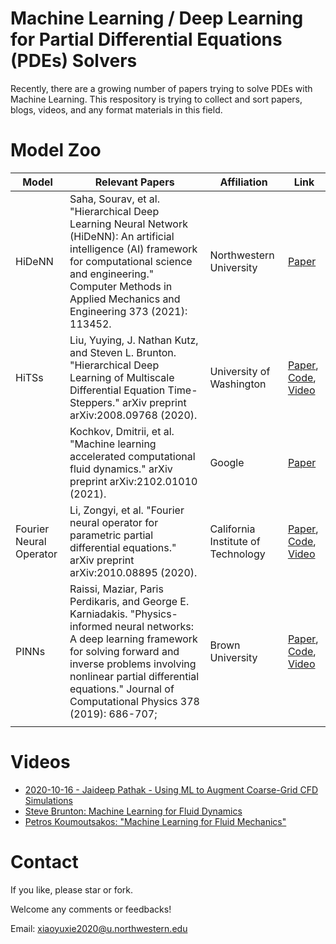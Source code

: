 # Machine Learning / Deep Learning for Partial Differential Equations (PDEs) Solvers

Recently, there are a growing number of papers trying to solve PDEs with Machine Learning. This respository is trying to collect and sort papers, blogs, videos, and any format materials in this field.

# Model Zoo

| Model                   | Relevant Papers                                              | Affiliation                        | Link                                                         |
| ----------------------- | ------------------------------------------------------------ | ---------------------------------- | ------------------------------------------------------------ |
| HiDeNN                  | Saha, Sourav, et al. "Hierarchical Deep Learning Neural Network (HiDeNN): An artificial intelligence (AI) framework for computational science and engineering." Computer Methods in Applied Mechanics and Engineering 373 (2021): 113452. | Northwestern University            | [Paper](https://www.sciencedirect.com/science/article/pii/S004578252030637X) |
| HiTSs                   | Liu, Yuying, J. Nathan Kutz, and Steven L. Brunton. "Hierarchical Deep Learning of Multiscale Differential Equation Time-Steppers." arXiv preprint arXiv:2008.09768 (2020). | University of Washington           | [Paper](http://arxiv.org/abs/2102.01010), [Code](https://github.com/luckystarufo/multiscale_HiTS), [Video](https://www.youtube.com/watch?v=Jfl3dIlSTrU) |
|                         | Kochkov, Dmitrii, et al. "Machine learning accelerated computational fluid dynamics." arXiv preprint arXiv:2102.01010 (2021). | Google                             | [Paper](http://arxiv.org/abs/2102.01010)                     |
| Fourier Neural Operator | Li, Zongyi, et al. "Fourier neural operator for parametric partial differential equations." arXiv preprint arXiv:2010.08895 (2020). | California Institute of Technology | [Paper](https://arxiv.org/abs/2010.08895), [Code](https://github.com/zongyi-li/fourier_neural_operator), [Video](https://www.youtube.com/watch?v=IaS72aHrJKE) |
| PINNs                   | Raissi, Maziar, Paris Perdikaris, and George E. Karniadakis. "Physics-informed neural networks: A deep learning framework for solving forward and inverse problems involving nonlinear partial differential equations." Journal of Computational Physics 378 (2019): 686-707; | Brown University                   | [Paper](https://www.sciencedirect.com/science/article/pii/S0021999118307125?casa_token=LpL_wvHQ4CIAAAAA:9xVIgdgQV8GJnbMHbNvP7Kv_gMncbyvEcVFUQI16hhdexW6B7Mzx03LJC4QSr9txfUZ3kI2OEQ), [Code](https://github.com/maziarraissi/PINNs), [Video](https://www.youtube.com/watch?v=ewaIDXjmRJAhttps://www.youtube.com/watch?v=ewaIDXjmRJA) |
|                         |                                                              |                                    |                                                              |

# Videos
- [2020-10-16 - Jaideep Pathak - Using ML to Augment Coarse-Grid CFD Simulations](https://www.youtube.com/watch?v=2Ab-8xTI89c)
- [Steve Brunton: Machine Learning for Fluid Dynamics](https://www.youtube.com/watch?v=20vB4MzAbCwv)
- [Petros Koumoutsakos: "Machine Learning for Fluid Mechanics"](https://www.youtube.com/watch?v=gv20VsKqgpc)

# Contact
If you like, please star or fork.

Welcome any comments or feedbacks!

Email: xiaoyuxie2020@u.northwestern.edu

